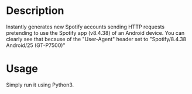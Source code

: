 # Description
Instantly generates new Spotify accounts sending HTTP requests pretending to use the Spotify app (v8.4.38) of an Android device. You  can clearly see that because of the "User-Agent" header set to "Spotify/8.4.38 Android/25 (GT-P7500)"

# Usage
Simply run it using Python3.
